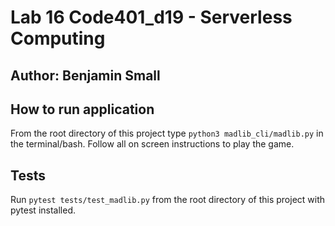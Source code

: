 # Lab 16 Code401_d19 - Serverless Computing

## Author: Benjamin Small

## How to run application

From the root directory of this project type `python3 madlib_cli/madlib.py` in the terminal/bash. Follow all on screen instructions to play the game.

## Tests

Run `pytest tests/test_madlib.py` from the root directory of this project with pytest installed.